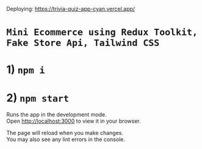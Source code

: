 Deploying: https://trivia-quiz-app-cyan.vercel.app/

#  `Mini Ecommerce using Redux Toolkit, Fake Store Api, Tailwind CSS`

# 1) `npm i`
# 2) `npm start`

Runs the app in the development mode.\
Open [http://localhost:3000](http://localhost:3000) to view it in your browser.

The page will reload when you make changes.\
You may also see any lint errors in the console.
